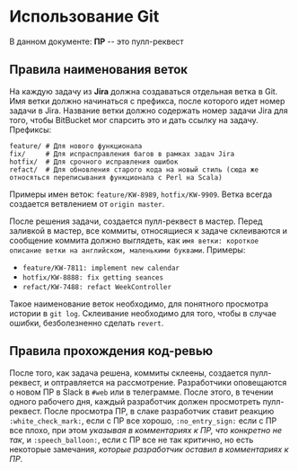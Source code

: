 # Использование Git
В данном документе: **ПР** -- это пулл-реквест
## Правила наименования веток
На каждую задачу из **Jira** должна создаваться отдельная ветка в Git. Имя ветки должно начинаться с префикса, после которого идет номер задачи в Jira.
Название ветки должно содержать номер задачи Jira для того, чтобы BitBucket мог спарсить это и дать ссылку на задачу.
Префиксы:
```
feature/ # Для нового функционала
fix/     # Для испрасправления багов в рамках задач Jira
hotfix/  # Для срочного исправления ошибок
refact/  # Для обновления старого кода на новый стиль (сюда же относяться переписывания функционала с Perl на Scala)
```
Примеры имен веток: `feature/KW-8989`, `hotfix/KW-9909`.
Ветка всегда создается ветвлением от `origin master`.

После решения задачи, создается пулл-реквест в мастер. Перед заливкой в мастер, все коммиты, относящиеся к задаче склеиваются и сообщение коммита должно выглядеть, как `имя ветки: короткое описание ветки на английском, маленькими буквами`.
Примеры:
* `feature/KW-7811: implement new calendar`
* `hotfix/KW-8888: fix getting seances`
* `refact/KW-7488: refact WeekController`

Такое наименование веток необходимо, для понятного просмотра истории в `git log`. Склеивание необходимо для того, чтобы в случае ошибки, безболезненно сделать `revert`.

## Правила прохождения код-ревью
После того, как задача решена, коммиты склеены, создается пулл-реквест, и оптравляется на рассмотрение. Разработчики оповещаются о новом ПР в Slack в `#web` или в телеграмме.
После этого, в течении одного рабочего дня, каждый разработчик должен просмотреть пулл-реквест. После просмотра ПР, в слаке разработчик ставит реакцию `:white_check_mark:`, если с ПР все хорошо, `:no_entry_sign:` если с ПР все плохо, при этом _указывая в комментариях к ПР, что конкретно не так_, и `:speech_balloon:`, если с ПР все не так критично, но есть некоторые замечания, _которые разработчик оставил в комментариях к ПР_.
